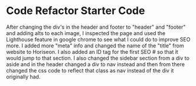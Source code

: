 # Code Refactor Starter Code
After changing the div's in the header and footer to "header" and "footer" and adding alts to each image, I inspected the page and used the Lighthouse feature in google chrome to see what I could do to improve SEO more. I added more "meta" info and changed the name of the "title" from website to Horiseon. I also added an ID tag for the first SEO # so that it would jump to that section.
I also changed the sidebar section from a div to aside and in the header changed a div to nav instead and then from there changed the css code to reflect that class as nav instead of the div it originally had.
